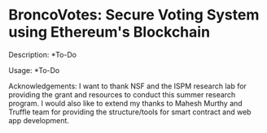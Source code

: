 # BroncoVotes: Secure Voting System using Ethereum's Blockchain

Description: *To-Do

Usage: *To-Do

Acknowledgements: I want to thank NSF and the ISPM research lab for providing the grant and resources to conduct this summer research program. I would also like to extend my thanks to Mahesh Murthy and Truffle team for providing the structure/tools for smart contract and web app development.
